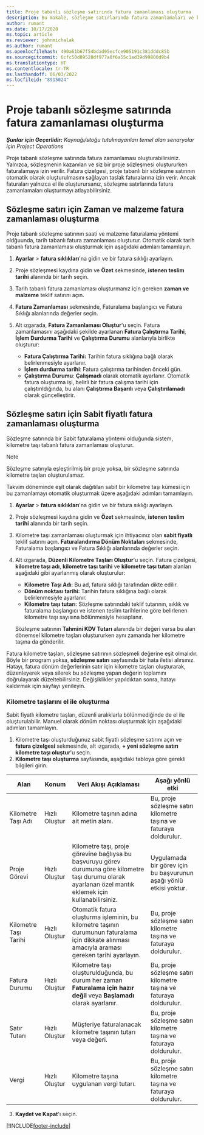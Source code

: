 ```yaml
---
title: Proje tabanlı sözleşme satırında fatura zamanlaması oluşturma
description: Bu makale, sözleşme satırlarında fatura zamanlamaları ve kilometre taşları oluşturma hakkında bilgi sağlar.
author: rumant
ms.date: 10/17/2020
ms.topic: article
ms.reviewer: johnmichalak
ms.author: rumant
ms.openlocfilehash: 490a61b67f54bdad95ecfce905191c381dddc85b
ms.sourcegitcommit: 6cfc50d89528df977a8f6a55c1ad39d99800d9b4
ms.translationtype: HT
ms.contentlocale: tr-TR
ms.lasthandoff: 06/03/2022
ms.locfileid: "8915024"
---
```

# <a name="create-an-invoice-schedule-on-a-project-based-contract-line"></a>Proje tabanlı sözleşme satırında fatura zamanlaması oluşturma 

_**Şunlar için Geçerlidir:** Kaynağı/stoğu tutulmayanları temel alan senaryolar için Project Operations_

Proje tabanlı sözleşme satırında fatura zamanlaması oluşturabilirsiniz. Yalnızca, sözleşmenin kazanılan ve siz bir proje sözleşmesi oluştururken faturalamaya izin verilir. Fatura çizelgesi, proje tabanlı bir sözleşme satırının otomatik olarak oluşturulmasını sağlayan taslak faturalarına izin verir. Ancak faturaları yalnızca el ile oluşturursanız, sözleşme satırlarında fatura zamanlamaları oluşturmayı atlayabilirsiniz.

## <a name="create-a-time-and-material-invoice-schedule-for-a-contract-line"></a>Sözleşme satırı için Zaman ve malzeme fatura zamanlaması oluşturma

Proje tabanlı sözleşme satırının saati ve malzeme faturalama yöntemi oldğuunda, tarih tabanlı fatura zamanlaması oluşturur. Otomatik olarak tarih tabanlı fatura zamanlaması oluşturmak için aşağıdaki adımları tamamlayın.

1. **Ayarlar** > **fatura sıklıkları**'na gidin ve bir fatura sıklığı ayarlayın.
2. Proje sözleşmesi kaydına gidin ve **Özet** sekmesinde, **istenen teslim tarihi** alanında bir tarih seçin.
3. Tarih tabanlı fatura zamanlaması oluşturmanız için gereken **zaman ve malzeme** teklif satırını açın. 
4. **Fatura Zamanlaması** sekmesinde, Faturalama başlangıcı ve Fatura Sıklığı alanlarında değerler seçin.
5. Alt ızgarada, **Fatura Zamanlaması Oluştur**'u seçin. Fatura zamanlamasını aşağıdaki şekilde ayarlanan **Fatura Çalıştırma Tarihi**, **İşlem Durdurma Tarihi** ve **Çalıştırma Durumu** alanlarıyla birlikte oluşturur:

    - **Fatura Çalıştırma Tarihi:** Tarihin fatura sıklığına bağlı olarak belirlenmesiyle ayarlanır.
    - **İşlem durdurma tarihi**: Fatura çalıştırma tarihinden önceki gün.
    - **Çalıştırma Durumu**: **Çalışmadı** olarak otomatik ayarlanır. Otomatik fatura oluşturma işi, belirli bir fatura çalışma tarihi için çalıştırıldığında, bu alanı **Çalıştırma Başarılı** veya **Çalıştırılamadı** olarak güncelleştirir.

## <a name="create-a-fixed-price-invoice-schedule-for-a-contract-line"></a>Sözleşme satırı için Sabit fiyatlı fatura zamanlaması oluşturma

Sözleşme satırında bir Sabit faturalama yöntemi olduğunda sistem, kilometre taşı tabanlı fatura zamanlaması oluşturur. 

> [!NOTE]
> Sözleşme satırıyla eşleştirilmiş bir proje yoksa, bir sözleşme satırında kilometre taşları oluşturulamaz.

Takvim döneminde eşit olarak dağıtılan sabit bir kilometre taşı kümesi için bu zamanlamayı otomatik oluşturmak üzere aşağıdaki adımları tamamlayın.

1. **Ayarlar** > **fatura sıklıkları**'na gidin ve bir fatura sıklığı ayarlayın.
2. Proje sözleşmesi kaydına gidin ve **Özet** sekmesinde, **istenen teslim tarihi** alanında bir tarih seçin.
3. Kilometre taşı zamanlaması oluşturmak için ihtiyacınız olan **sabit fiyatlı** teklif satırını açın. **Faturalandırma Dönüm Noktaları** sekmesinde, Faturalama başlangıcı ve Fatura Sıklığı alanlarında değerler seçin. 
4. Alt ızgarada, **Düzenli Kilometre Taşları Oluştur**'u seçin. Fatura çizelgesi, **kilometre taşı adı**, **kilometre taşı tarihi** ve **kilometre taşı tutarı** alanları aşağıdaki gibi ayarlanmış olarak oluşturulur:

    - **Kilometre Taşı Adı**: Bu ad, fatura sıklığı tarafından dikte edilir.
    - **Dönüm noktası tarihi:** Tarihin fatura sıklığına bağlı olarak belirlenmesiyle ayarlanır.
    - **Kilometre taşı tutarı**: Sözleşme satırındaki teklif tutarının, sıklık ve faturalama başlangıcı ve istenen teslim tarihlerine göre belirlenen kilometre taşı sayısına bölünmesiyle hesaplanır.

    Sözleşme satırının **Tahmini KDV Tutarı** alanında bir değeri varsa bu alan dönemsel kilometre taşları oluştururken aynı zamanda her kilometre taşına da gönderilir.

Fatura kilometre taşları, sözleşme satırının sözleşmeli değerine eşit olmalıdır. Böyle bir program yoksa, **sözleşme satırı** sayfasında bir hata iletisi alırsınız. Hatayı, fatura dönüm değerlerinin satır için kilometre taşları oluşturarak, düzenleyerek veya silerek bu sözleşme yapan değerin toplamını doğrulayarak düzeltebilirsiniz. Değişiklikler yapıldıktan sonra, hatayı kaldırmak için sayfayı yenileyin.

### <a name="manually-create-milestones"></a>Kilometre taşlarını el ile oluşturma

Sabit fiyatlı kilometre taşları, düzenli aralıklarla bölünmediğinde de el ile oluşturulabilir. Manuel olarak dönüm noktası oluşturmak için aşağıdaki adımları tamamlayın.

1. Kilometre taşı oluşturduğunuz sabit fiyatlı sözleşme satırını açın ve **fatura çizelgesi** sekmesinde, alt ızgarada, **+ yeni sözleşme satırı kilometre taşı oluştur**'u seçin. 
2. **Kilometre taşı oluşturma** sayfasında, aşağıdaki tabloya göre gerekli bilgileri girin.

| Alan | Konum | Veri Akışı Açıklaması | Aşağı yönlü etki |
| --- | --- | --- | --- |
| Kilometre Taşı Adı | Hızlı Oluştur | Kilometre taşının adına ait metin alanı. | Bu, proje sözleşme satırı kilometre taşına ve faturaya doldurulur. |
| Proje Görevi | Hızlı Oluştur | Kilometre taşı, proje görevine bağlıysa bu başvuruyu görev durumuna göre kilometre taşı durumu olarak ayarlanan özel mantık eklemek için kullanabilirsiniz. | Uygulamada bir görev için bu başvurunun aşağı yönlü etkisi yoktur. |
| Kilometre Taşı Tarihi | Hızlı Oluştur | Otomatik fatura oluşturma işleminin, bu kilometre taşının durumunun faturalama için dikkate alınması amacıyla araması gereken tarihi ayarlayın. | Bu, proje sözleşme satırı kilometre taşına ve faturaya doldurulur. |
| Fatura Durumu | Hızlı Oluştur | Kilometre taşı oluşturulduğunda, bu durum her zaman **Faturalama için hazır değil** veya **Başlamadı** olarak ayarlanır. | Bu, proje sözleşme satırı kilometre taşına ve faturaya doldurulur. |
| Satır Tutarı | Hızlı Oluştur | Müşteriye faturalanacak kilometre taşının tutarı veya değeri. | Bu, proje sözleşme satırı kilometre taşına ve faturaya doldurulur. |
| Vergi | Hızlı Oluştur | Kilometre taşına uygulanan vergi tutarı. | Bu, proje sözleşme satırı kilometre taşına ve faturaya doldurulur. |

3. **Kaydet ve Kapat**'ı seçin.


[!INCLUDE[footer-include](../includes/footer-banner.md)]